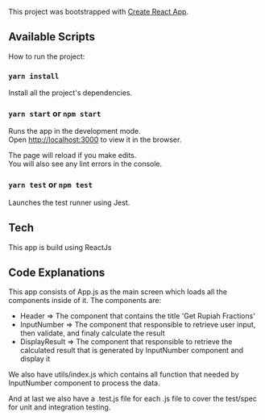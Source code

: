 This project was bootstrapped with [Create React App](https://github.com/facebook/create-react-app).

## Available Scripts

How to run the project:

### `yarn install`

Install all the project's dependencies.

### `yarn start` or `npm start`

Runs the app in the development mode.<br>
Open [http://localhost:3000](http://localhost:3000) to view it in the browser.

The page will reload if you make edits.<br>
You will also see any lint errors in the console.

### `yarn test` or `npm test`

Launches the test runner using Jest.<br>

## Tech

This app is build using ReactJs

## Code Explanations

This app consists of App.js as the main screen which loads all the components inside of it. The components are:
* Header => The component that contains the title 'Get Rupiah Fractions'
* InputNumber => The component that responsible to retrieve user input, then validate, and finaly calculate the result
* DisplayResult => The component that responsible to retrieve the calculated result that is generated by InputNumber component and display it

We also have utils/index.js which contains all function that needed by InputNumber component to process the data.

And at last we also have a .test.js file for each .js file to cover the test/spec for unit and integration testing.


